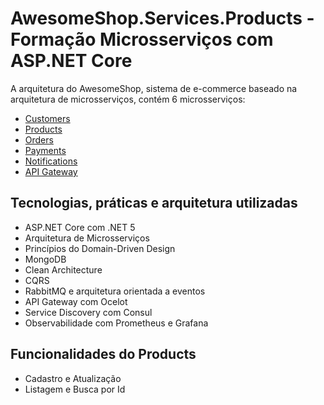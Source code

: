 # AwesomeShop.Services.Products - Formação Microsserviços com ASP.NET Core

A arquitetura do AwesomeShop, sistema de e-commerce baseado na arquitetura de microsserviços, contém 6 microsserviços:
- [Customers](https://github.com/fillipe-felix/AwesomeShop.Services.Customers)
- [Products](https://github.com/fillipe-felix/AwesomeShop.Services.Products) 
- [Orders](https://github.com/fillipe-felix/AwesomeShop.Services.Orders)
- [Payments](https://github.com/fillipe-felix/AwesomeShop.Services.Payments)
- [Notifications](https://github.com/fillipe-felix/AwesomeShop.Services.Notifications)
- [API Gateway](https://github.com/fillipe-felix/AwesomeShop.Services.ApiGateway)

## Tecnologias, práticas e arquitetura utilizadas
- ASP.NET Core com .NET 5
- Arquitetura de Microsserviços
- Princípios do Domain-Driven Design
- MongoDB
- Clean Architecture
- CQRS
- RabbitMQ e arquitetura orientada a eventos
- API Gateway com Ocelot 
- Service Discovery com Consul
- Observabilidade com Prometheus e Grafana

## Funcionalidades do Products
- Cadastro e Atualização
- Listagem e Busca por Id
